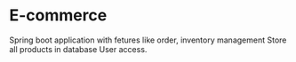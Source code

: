 # E-commerce
Spring boot application with fetures like order,  inventory management 
Store all products in database 
User access.

